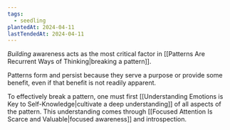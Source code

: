 ```yaml
---
tags:
  - seedling
plantedAt: 2024-04-11
lastTendedAt: 2024-04-11
---
```

*Building* awareness acts as the most critical factor in [[Patterns Are Recurrent Ways of Thinking|breaking a pattern]].

Patterns form and persist because they serve a purpose or provide some benefit, even if that benefit is not readily apparent.

To effectively break a pattern, one must first [[Understanding Emotions is Key to Self-Knowledge|cultivate a deep understanding]] of all aspects of the pattern. This understanding comes through [[Focused Attention Is Scarce and Valuable|focused awareness]] and introspection.
